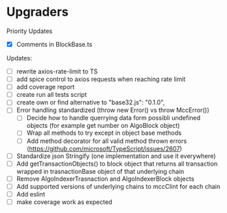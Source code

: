 # Upgraders

Priority Updates

-  [x] Comments in BlockBase.ts

Updates:

-  [ ] rewrite axios-rate-limit to TS
-  [ ] add spice control to axios requests when reaching rate limit
-  [ ] add coverage report
-  [ ] create run all tests script
-  [ ] create own or find alternative to "base32.js": "0.1.0",
-  [ ] Error handling standardized (throw new Error() vs throw MccError())
   -  [ ] Decide how to handle querrying data form possibli undefined objects (for example get number on AlgoBlock object)
   -  [ ] Wrap all methods to try except in object base methods
   -  [ ] Add method decorator for all valid method thrown errors (https://github.com/microsoft/TypeScript/issues/2607)
-  [ ] Standardize json Stringify (one implementation and use it everywhere)
-  [ ] Add getTransactionObjects() to block object that returns all transaction wrapped in trasnactionBase object of that underlying chain
-  [ ] Remove AlgoIndexerTrasnaction and AlgoIndexerBlock objects
-  [ ] Add supported versions of underlying chains to mccClint for each chain
-  [ ] Add eslint 
-  [ ] make coverage work as expected
